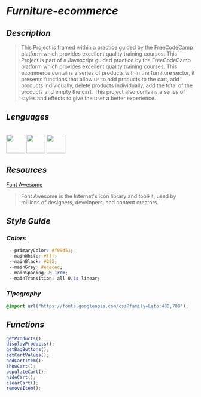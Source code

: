 # _Furniture-ecommerce_

 ## _Description_
 >This Project is framed within a practice guided by the FreeCodeCamp platform which provides excellent quality training courses.
  This Project is part of a Javascript guided practice by the FreeCodeCamp platform which provides excellent quality training courses.
  This ecommerce contains a series of products within the furniture sector, it presents functions that allow us to add products to the cart, add products individually,     delete products individually, add the total of the products and empty the cart.
  This project also contains a series of styles and effects to give the user a better experience.



## _Lenguages_
<link rel="stylesheet" href="devicon.min.css">

<div "style=inline_block"><br>

 <img width="50px" height="50px" src="https://cdn.jsdelivr.net/gh/devicons/devicon/icons/html5/html5-original-wordmark.svg" />
 <img width="50px" height="50px" src="https://cdn.jsdelivr.net/gh/devicons/devicon/icons/css3/css3-original-wordmark.svg" />
 <img width="50px" height="50px" src="https://cdn.jsdelivr.net/gh/devicons/devicon/icons/javascript/javascript-original.svg" />
 </div>
 
 ## _Resources_
 [Font Awesome](https://fontawesome.com/)
 >Font Awesome is the Internet's icon library and toolkit, used by millions of designers, developers, and content creators.
 
 ## _Style Guide_
 
 ### _Colors_
 ``` css
  --primaryColor: #f09d51;
  --mainWhite: #fff;
  --mainBlack: #222;
  --mainGrey: #ececec;
  --mainSpacing: 0.1rem;
  --mainTransition: all 0.3s linear;
 ```
 
 ### _Tipography_
 ``` css
 @import url("https://fonts.googleapis.com/css?family=Lato:400,700");
 ```
 ## _Functions_
 ``` javascript
 getProducts();
 displayProducts();
 getBagButtons();
 setCartValues();
 addCartItem();
 showCart();
 populateCart();
 hideCart();
 clearCart();
 removeItem();
 ```

 

